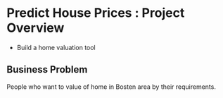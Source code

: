 # Predict House Prices : Project Overview
* Build a home valuation tool
   

## Business Problem
  People who want to value of home in Bosten area by their requirements.

